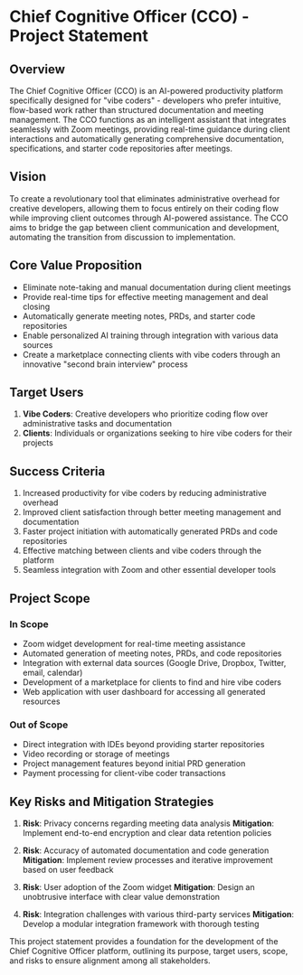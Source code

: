 # Chief Cognitive Officer (CCO) - Project Statement

## Overview
The Chief Cognitive Officer (CCO) is an AI-powered productivity platform specifically designed for "vibe coders" - developers who prefer intuitive, flow-based work rather than structured documentation and meeting management. The CCO functions as an intelligent assistant that integrates seamlessly with Zoom meetings, providing real-time guidance during client interactions and automatically generating comprehensive documentation, specifications, and starter code repositories after meetings.

## Vision
To create a revolutionary tool that eliminates administrative overhead for creative developers, allowing them to focus entirely on their coding flow while improving client outcomes through AI-powered assistance. The CCO aims to bridge the gap between client communication and development, automating the transition from discussion to implementation.

## Core Value Proposition
- Eliminate note-taking and manual documentation during client meetings
- Provide real-time tips for effective meeting management and deal closing
- Automatically generate meeting notes, PRDs, and starter code repositories
- Enable personalized AI training through integration with various data sources
- Create a marketplace connecting clients with vibe coders through an innovative "second brain interview" process

## Target Users
1. **Vibe Coders**: Creative developers who prioritize coding flow over administrative tasks and documentation
2. **Clients**: Individuals or organizations seeking to hire vibe coders for their projects

## Success Criteria
1. Increased productivity for vibe coders by reducing administrative overhead
2. Improved client satisfaction through better meeting management and documentation
3. Faster project initiation with automatically generated PRDs and code repositories
4. Effective matching between clients and vibe coders through the platform
5. Seamless integration with Zoom and other essential developer tools

## Project Scope

### In Scope
- Zoom widget development for real-time meeting assistance
- Automated generation of meeting notes, PRDs, and code repositories
- Integration with external data sources (Google Drive, Dropbox, Twitter, email, calendar)
- Development of a marketplace for clients to find and hire vibe coders
- Web application with user dashboard for accessing all generated resources

### Out of Scope
- Direct integration with IDEs beyond providing starter repositories
- Video recording or storage of meetings
- Project management features beyond initial PRD generation
- Payment processing for client-vibe coder transactions

## Key Risks and Mitigation Strategies
1. **Risk**: Privacy concerns regarding meeting data analysis
   **Mitigation**: Implement end-to-end encryption and clear data retention policies

2. **Risk**: Accuracy of automated documentation and code generation
   **Mitigation**: Implement review processes and iterative improvement based on user feedback

3. **Risk**: User adoption of the Zoom widget
   **Mitigation**: Design an unobtrusive interface with clear value demonstration

4. **Risk**: Integration challenges with various third-party services
   **Mitigation**: Develop a modular integration framework with thorough testing

This project statement provides a foundation for the development of the Chief Cognitive Officer platform, outlining its purpose, target users, scope, and risks to ensure alignment among all stakeholders.
